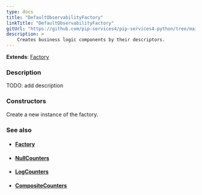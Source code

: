 ```yaml
---
type: docs
title: "DefaultObservabilityFactory"
linkTitle: "DefaultObservabilityFactory"
gitUrl: "https://github.com/pip-services4/pip-services4-python/tree/main/pip-services4-observability-python"
description: >
    Creates business logic components by their descriptors.
---
```


**Extends**: [Factory](../../../components/build/factory)

### Description

TODO: add description

### Constructors
Create a new instance of the factory.

### See also
- #### [Factory](../../../components/build/factory)
- #### [NullCounters](../../count/null_counters)
- #### [LogCounters](../../count/log_counters)
- #### [CompositeCounters](../../count/composite_counters)
